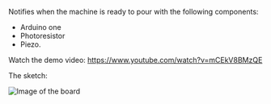 Notifies when the machine is ready to pour with the following components:

* Arduino one
* Photoresistor 
* Piezo.

Watch the demo video: https://www.youtube.com/watch?v=mCEkV8BMzQE

The sketch:

![Image of the board](https://i.imgur.com/kSPp4lX.png)


